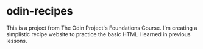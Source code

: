 # odin-recipes
This is a project from The Odin Project's Foundations Course. I'm creating a simplistic recipe website to practice the basic HTML I learned in previous lessons. 